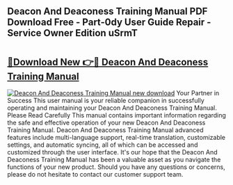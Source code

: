 ## Deacon And Deaconess Training Manual PDF Download Free - Part-0dy User Guide Repair - Service Owner Edition uSrmT

# <h2><a href="http://bc58931.oget.top/?id=Deacon+And+Deaconess+Training+Manual">🔗Download New 👉🔴 Deacon And Deaconess Training Manual</a></h2>

[![Deacon And Deaconess Training Manual new download](https://i.imgur.com/5g1atiW.png)](http://bc58931.oget.top/?id=Deacon+And+Deaconess+Training+Manual)
Your Partner in Success This user manual is your reliable companion in successfully operating and maintaining your Deacon And Deaconess Training Manual. Please Read Carefully This manual contains important information regarding the safe and effective operation of your new Deacon And Deaconess Training Manual. Deacon And Deaconess Training Manual advanced features include multi-language support, real-time translation, customizable settings, and automatic syncing, all of which can be accessed and customized through the user interface. It's our hope that the Deacon And Deaconess Training Manual has been a valuable asset as you navigate the functions of your new product. Should you have any questions or concerns, please do not hesitate to contact our customer support team.
